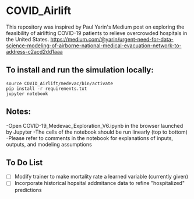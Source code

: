 # COVID_Airlift

This repository was inspired by Paul Yarin's Medium post on exploring the feasibility of airlifting COVID-19 patients to relieve overcrowded hospitals in the United States.
https://medium.com/@yarin/urgent-need-for-data-science-modeling-of-airborne-national-medical-evacuation-network-to-address-c2acd2dd1aaa

## To install and run the simulation locally:
```
source COVID_Airlift/medevac/bin/activate
pip install -r requirements.txt
jupyter notebook
```
## Notes:
-Open COVID-19_Medevac_Exploration_V6.ipynb in the browser launched by Jupyter 
-The cells of the notebook should be run linearly (top to bottom)
-Please refer to comments in the notebook for explanations of inputs, outputs, and modeling assumptions

## To Do List
- [ ] Modify trainer to make mortality rate a learned variable (currently given)
- [ ] Incorporate historical hopsital addmitance data to refine "hospitalized" predictions
